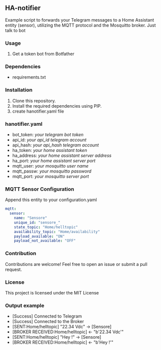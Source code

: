 ## HA-notifier
Example script to forwards your Telegram messages to a Home Assistant entity (sensor),
utilizing the MQTT protocol and the Mosquitto broker. 
Just talk to bot

### Usage

1. Get a token bot from Botfather

### Dependencies

- requirements.txt

### Installation

1. Clone this repository.
2. Install the required dependencies using PIP.
3. create hanotifier.yaml file

### hanotifier.yaml
- bot_token:  *your telegram bot token* 
- api_id:  *your api_id telegram account*
- api_hash: *your api_hash telegram account*
- ha_token: *your home assistant token* 
- ha_address: *your home assistant server address*
- ha_port:  *your home assistant server port*
- mqtt_user: *your mosquitto user name*
- mqtt_passw: *your mosquitto password*
- mqtt_port: *your mosquitto server port*

### MQTT Sensor Configuration
Append this entity to your configuration.yaml

```yaml
mqtt:
  sensor:
    name: "Sensore"
    unique_id: "sensore_"
    state_topic: "Home/helltopic"
    availability_topic: "Home/availability"
    payload_available: "ON"
    payload_not_available: "OFF"
```
### Contribution

Contributions are welcome! Feel free to open an issue or submit a pull request.

### License

This project is licensed under the MIT License

### Output example

- [Success] Connected to Telegram
- [Success] Connected to the Broker
- [SENT:Home/helltopic] "22.34 Vdc" -> [Sensore]
- [BROKER RECEIVED:Home/helltopic] <- "b'22.34 Vdc'"
- [SENT:Home/helltopic] "Hey !" -> [Sensore]
- [BROKER RECEIVED:Home/helltopic] <- "b'Hey !'"